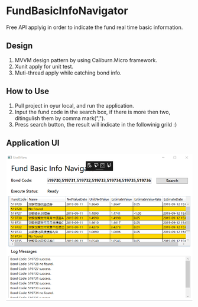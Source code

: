 # FundBasicInfoNavigator
Free API applyig in order to indicate the fund real time basic information.

## Design
1. MVVM design pattern by using Caliburn.Micro framework.
2. Xunit apply for unit test.
3. Muti-thread apply while catching bond info.

## How to Use
1. Pull project in oyur local, and run the application.
2. Input the fund code in the search box, if there is more then two, ditingulish them by comma mark(",").
3. Press search button, the result will indicate in the followinig grild :)

## Application UI

![image](https://github.com/TheNickDeveloper/FundBasicInfoNavigator/blob/master/image/ApplicationUI.png)
